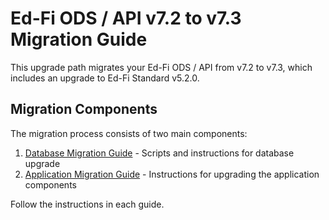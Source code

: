 # Ed-Fi ODS / API v7.2 to v7.3 Migration Guide

This upgrade path migrates your Ed-Fi ODS / API from v7.2 to v7.3, which includes an upgrade to Ed-Fi Standard v5.2.0.

## Migration Components

The migration process consists of two main components:

1. [Database Migration Guide](./Database-Migration/readme.md) - Scripts and instructions for database upgrade
2. [Application Migration Guide](./Application-Migration/readme.md) - Instructions for upgrading the application components

Follow the instructions in each guide.
